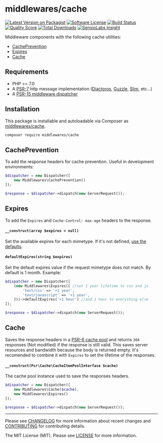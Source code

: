 # middlewares/cache

[![Latest Version on Packagist][ico-version]][link-packagist]
[![Software License][ico-license]](LICENSE)
[![Build Status][ico-travis]][link-travis]
[![Quality Score][ico-scrutinizer]][link-scrutinizer]
[![Total Downloads][ico-downloads]][link-downloads]
[![SensioLabs Insight][ico-sensiolabs]][link-sensiolabs]

Middleware components with the following cache utilities:

* [CachePrevention](#cacheprevention)
* [Expires](#expires)
* [Cache](#cache)

## Requirements

* PHP >= 7.0
* A [PSR-7](https://packagist.org/providers/psr/http-message-implementation) http message implementation ([Diactoros](https://github.com/zendframework/zend-diactoros), [Guzzle](https://github.com/guzzle/psr7), [Slim](https://github.com/slimphp/Slim), etc...)
* A [PSR-15 middleware dispatcher](https://github.com/middlewares/awesome-psr15-middlewares#dispatcher)

## Installation

This package is installable and autoloadable via Composer as [middlewares/cache](https://packagist.org/packages/middlewares/cache).

```sh
composer require middlewares/cache
```

## CachePrevention

To add the response headers for cache prevention. Useful in development environments:

```php
$dispatcher = new Dispatcher([
    new Middlewares\CachePrevention()
]);

$response = $dispatcher->dispatch(new ServerRequest());
```

## Expires

To add the `Expires` and `Cache-Control: max-age` headers to the response.

#### `__construct(array $expires = null)`

Set the available expires for each mimetype. If it's not defined, [use the defaults](src/expires_defaults.php).

#### `defaultExpires(string $expires)`

Set the default expires value if the request mimetype does not match. By default is 1 month. Example:

```php
$dispatcher = new Dispatcher([
    (new Middlewares\Expires([ //set 1 year lifetime to css and js
        'text/css' => '+1 year',
        'text/javascript' => '+1 year',
    ]))->defaultExpires('+1 hour') //and 1 hour to everything else
]);

$response = $dispatcher->dispatch(new ServerRequest());
```

## Cache

Saves the response headers in a [PSR-6 cache pool](http://www.php-fig.org/psr/psr-6/) and returns `304` responses (Not modified) if the response is still valid. This saves server resources and bandwidth because the body is returned empty. It's recomended to combine it with `Expires` to set the lifetime of the responses.

#### `__construct(Psr\Cache\CacheItemPoolInterface $cache)`

The cache pool instance used to save the responses headers.

```php
$dispatcher = new Dispatcher([
    new Middlewares\Cache($cache),
    new Middlewares\Expires()
]);

$response = $dispatcher->dispatch(new ServerRequest());
```

---

Please see [CHANGELOG](CHANGELOG.md) for more information about recent changes and [CONTRIBUTING](CONTRIBUTING.md) for contributing details.

The MIT License (MIT). Please see [LICENSE](LICENSE) for more information.

[ico-version]: https://img.shields.io/packagist/v/middlewares/cache.svg?style=flat-square
[ico-license]: https://img.shields.io/badge/license-MIT-brightgreen.svg?style=flat-square
[ico-travis]: https://img.shields.io/travis/middlewares/cache/master.svg?style=flat-square
[ico-scrutinizer]: https://img.shields.io/scrutinizer/g/middlewares/cache.svg?style=flat-square
[ico-downloads]: https://img.shields.io/packagist/dt/middlewares/cache.svg?style=flat-square
[ico-sensiolabs]: https://img.shields.io/sensiolabs/i/e88f1269-386c-480a-b63f-89872c6ae479.svg?style=flat-square

[link-packagist]: https://packagist.org/packages/middlewares/cache
[link-travis]: https://travis-ci.org/middlewares/cache
[link-scrutinizer]: https://scrutinizer-ci.com/g/middlewares/cache
[link-downloads]: https://packagist.org/packages/middlewares/cache
[link-sensiolabs]: https://insight.sensiolabs.com/projects/e88f1269-386c-480a-b63f-89872c6ae479
